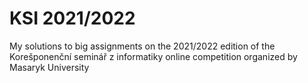 # KSI 2021/2022

My solutions to big assignments on the 2021/2022 edition of the Korešponenční seminář z informatiky online competition organized by Masaryk University
